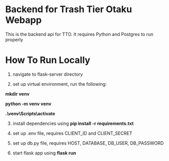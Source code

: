# Backend for Trash Tier Otaku Webapp
This is the backend api for TTO. It requires Python and Postgres to run properly

# How To Run Locally
1. navigate to flask-server directory

2. set up virtual environment, run the following:

**mkdir venv**

**python -m venv venv**

**.\venv\Scripts\activate**

3. install dependencies using **pip install -r requirements.txt**

4. set up .env file, requires CLIENT_ID and CLIENT_SECRET

5. set up db.py file, requires HOST, DATABASE, DB_USER, DB_PASSWORD

6. start flask app using **flask run**
